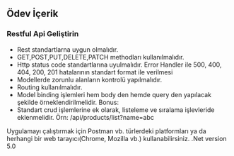 ## Ödev İçerik
### Restful Api Geliştirin
- Rest standartlarna uygun olmalıdır.
- GET,POST,PUT,DELETE,PATCH methodları kullanılmalıdır.
- Http status code standartlarına uyulmalıdır. Error Handler ile 500, 400, 404, 200, 201 hatalarının standart format ile verilmesi
- Modellerde zorunlu alanların kontrolü yapılmalıdır.
- Routing kullanılmalıdır.
- Model binding işlemleri hem body den hemde query den yapılacak şekilde örneklendirilmelidir. Bonus:
- Standart crud işlemlerine ek olarak, listeleme ve sıralama işlevleride eklenmelidir. Örn: /api/products/list?name=abc

Uygulamayı çalıştırmak için Postman vb. türlerdeki platformları ya da herhangi bir web tarayıcı(Chrome, Mozilla vb.) kullanabilirsiniz.
.Net version 5.0

